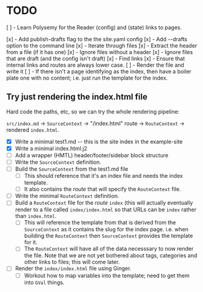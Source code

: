# TODO

[ ] - Learn Polysemy for the Reader (config) and (state) links to pages.

[x] - Add publish-drafts flag to the the site.yaml config
[x] - Add --drafts option to the command line
[x] - Iterate through files
[x] - Extract the header from a file (if it has one)
[x] - Ignore files without a header
[x] - Ignore files that are draft (and the config isn't draft)
[x] - Find links
[x] - Ensure that internal links and routes are always lower case.
[ ] - Render the file and write it
[ ] - If there isn't a page identifying as the index, then have a boiler plate
      one with no content; i.e. just run the template for the index.

## Try just rendering the index.html file

Hard code the paths, etc, so we can try the whole rendering pipeline:

  `src/index.md` -> `SourceContext` -> "/index.html" route -> `RouteContext` ->
  rendered `index.html`.

* [x] Write a minimal test1.md  -- this is the site index in the example-site
* [x] Write a minimal index.html.j2
* [ ] Add a wrapper (HMTL) header/footer/sidebar block structure
* [ ] Write the `SourceContext` definition.
* [ ] Build the `SourceContext` from the test1.md file
  * [ ] This should reference that it's an index file and needs the index
        template.
  * [ ] It also contains the *route* that will specify the `RouteContext` file.
* [ ] Write the minimal `RouteContext` definition.
* [ ] Build a `RouteContext` file for the *route* `index` (this will actually
      eventually render to a file called `index/index.html` so that URLs can be
      `index` rather than `index.html`.
  * [ ] This will reference the template from that is derived from the
        `SourceContext` as it contains the slug for the index page.  i.e. when
        building the `RouteContext` then `SourceContext` provides the template
        for it.
  * [ ] The `RouteContext` will have all of the data necesssary to now render
        the file.  Note that we are not yet bothered about tags, categories and
        other links to files; this will come later.
* [ ] Render the `index/index.html` file using Ginger.
  * [ ] Workout how to map variables into the template; need to get them into
        `GVal` things.
